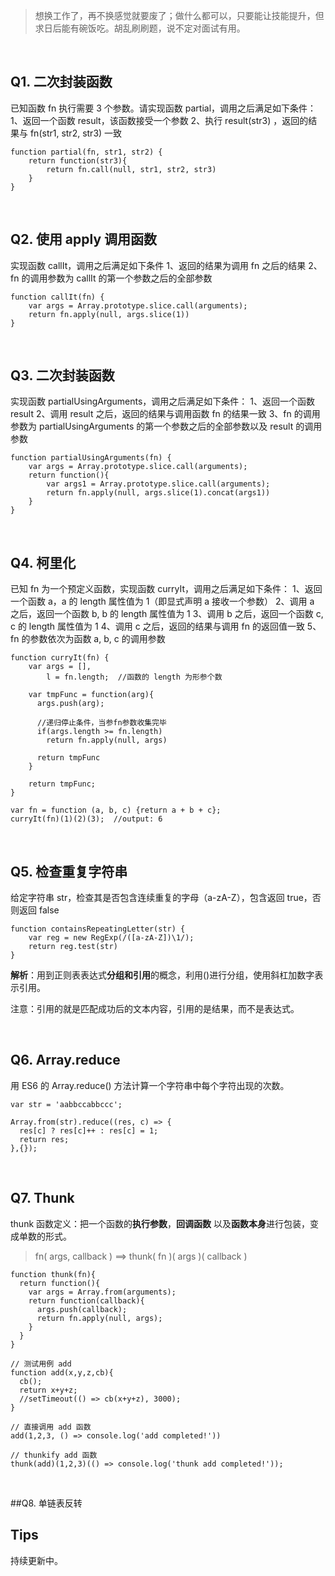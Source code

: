 > 想换工作了，再不换感觉就要废了；做什么都可以，只要能让技能提升，但求日后能有碗饭吃。胡乱刷刷题，说不定对面试有用。

<br />

## Q1. 二次封装函数 

已知函数 fn 执行需要 3 个参数。请实现函数 partial，调用之后满足如下条件：
1、返回一个函数 result，该函数接受一个参数
2、执行 result(str3) ，返回的结果与 fn(str1, str2, str3) 一致

```
function partial(fn, str1, str2) {
    return function(str3){
        return fn.call(null, str1, str2, str3)
    }
}
```

<br />

## Q2. 使用 apply 调用函数

实现函数 callIt，调用之后满足如下条件
1、返回的结果为调用 fn 之后的结果
2、fn 的调用参数为 callIt 的第一个参数之后的全部参数

```
function callIt(fn) {
    var args = Array.prototype.slice.call(arguments);
    return fn.apply(null, args.slice(1))
}
```

<br />

## Q3. 二次封装函数

实现函数 partialUsingArguments，调用之后满足如下条件：
1、返回一个函数 result
2、调用 result 之后，返回的结果与调用函数 fn 的结果一致
3、fn 的调用参数为 partialUsingArguments 的第一个参数之后的全部参数以及 result 的调用参数

```
function partialUsingArguments(fn) {
	var args = Array.prototype.slice.call(arguments);
    return function(){
        var args1 = Array.prototype.slice.call(arguments);
        return fn.apply(null, args.slice(1).concat(args1))
    }   
}
```

<br />

## Q4. 柯里化

已知 fn 为一个预定义函数，实现函数 curryIt，调用之后满足如下条件：
1、返回一个函数 a，a 的 length 属性值为 1（即显式声明 a 接收一个参数）
2、调用 a 之后，返回一个函数 b, b 的 length 属性值为 1
3、调用 b 之后，返回一个函数 c, c 的 length 属性值为 1
4、调用 c 之后，返回的结果与调用 fn 的返回值一致
5、fn 的参数依次为函数 a, b, c 的调用参数

```
function curryIt(fn) {
	var args = [], 
		l = fn.length;  //函数的 length 为形参个数
	
	var tmpFunc = function(arg){
      args.push(arg);
      
      //递归停止条件，当参fn参数收集完毕
      if(args.length >= fn.length) 
      	return fn.apply(null, args)
      	
      return tmpFunc
	}
	
	return tmpFunc;
}
```

```
var fn = function (a, b, c) {return a + b + c}; 
curryIt(fn)(1)(2)(3);  //output: 6
```

<br />

## Q5. 检查重复字符串

给定字符串 str，检查其是否包含连续重复的字母（a-zA-Z），包含返回 true，否则返回 false

```
function containsRepeatingLetter(str) {
	var reg = new RegExp(/([a-zA-Z])\1/);
    return reg.test(str)
}
```

**解析**：用到正则表表达式**分组和引用**的概念，利用()进行分组，使用斜杠加数字表示引用。

注意：引用的就是匹配成功后的文本内容，引用的是结果，而不是表达式。

<br />

## Q6. Array.reduce

用 ES6 的 Array.reduce() 方法计算一个字符串中每个字符出现的次数。

```
var str = 'aabbccabbccc';

Array.from(str).reduce((res, c) => {
  res[c] ? res[c]++ : res[c] = 1;
  return res;
},{});
```

<br />

## Q7. Thunk

thunk 函数定义：把一个函数的**执行参数**，**回调函数** 以及**函数本身**进行包装，变成单数的形式。

> fn( args, callback )        ==>      thunk( fn )( args )( callback )

```
function thunk(fn){
  return function(){
    var args = Array.from(arguments);
    return function(callback){
      args.push(callback);
      return fn.apply(null, args);
    }
  }
}

// 测试用例 add
function add(x,y,z,cb){
  cb();
  return x+y+z;
  //setTimeout(() => cb(x+y+z), 3000);
}

// 直接调用 add 函数
add(1,2,3, () => console.log('add completed!'))

// thunkify add 函数
thunk(add)(1,2,3)(() => console.log('thunk add completed!'));
```

<br />

##Q8. 单链表反转



## Tips

持续更新中。

